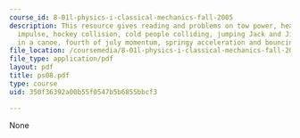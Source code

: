 ```yaml
---
course_id: 8-01l-physics-i-classical-mechanics-fall-2005
description: This resource gives reading and problems on tow power, heart power, bat
  impulse, hockey collision, cold people colliding, jumping Jack and Jill, walking
  in a canoe, fourth of july momentum, springy acceleration and bouncing cheddar.
file_location: /coursemedia/8-01l-physics-i-classical-mechanics-fall-2005/350f36392a00b55f0547b5b6855bbcf3_ps08.pdf
file_type: application/pdf
layout: pdf
title: ps08.pdf
type: course
uid: 350f36392a00b55f0547b5b6855bbcf3

---
```

None